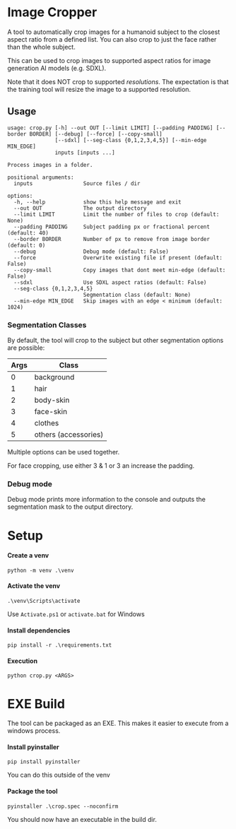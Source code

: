 # Image Cropper

A tool to automatically crop images for a humanoid subject to the closest aspect ratio from a defined list. You can also crop to just the face rather than the whole subject.

This can be used to crop images to supported aspect ratios for image generation AI models (e.g. SDXL).

Note that it does NOT crop to supported _resolutions_.
The expectation is that the training tool will resize the image to a supported resolution.

## Usage

```
usage: crop.py [-h] --out OUT [--limit LIMIT] [--padding PADDING] [--border BORDER] [--debug] [--force] [--copy-small]
               [--sdxl] [--seg-class {0,1,2,3,4,5}] [--min-edge MIN_EDGE]
               inputs [inputs ...]

Process images in a folder.

positional arguments:
  inputs                Source files / dir

options:
  -h, --help            show this help message and exit
  --out OUT             The output directory
  --limit LIMIT         Limit the number of files to crop (default: None)
  --padding PADDING     Subject padding px or fractional percent (default: 40)
  --border BORDER       Number of px to remove from image border (default: 0)
  --debug               Debug mode (default: False)
  --force               Overwrite existing file if present (default: False)
  --copy-small          Copy images that dont meet min-edge (default: False)
  --sdxl                Use SDXL aspect ratios (default: False)
  --seg-class {0,1,2,3,4,5}
                        Segmentation class (default: None)
  --min-edge MIN_EDGE   Skip images with an edge < minimum (default: 1024)
```

### Segmentation Classes

By default, the tool will crop to the subject but other segmentation options are possible:

| Args | Class                |
|------|----------------------|
| 0    | background           |
| 1    | hair                 |
| 2    | body-skin            |
| 3    | face-skin            |
| 4    | clothes              |
| 5    | others (accessories) |

Multiple options can be used together.

For face cropping, use either 3 & 1 or 3 an increase the padding.

### Debug mode

Debug mode prints more information to the console and outputs the segmentation mask to the output directory.

# Setup

#### Create a venv

```
python -m venv .\venv
```

#### Activate the venv

```
.\venv\Scripts\activate
```

Use `Activate.ps1` or `activate.bat` for Windows

#### Install dependencies

```
pip install -r .\requirements.txt
```

#### Execution

```
python crop.py <ARGS>
```

# EXE Build

The tool can be packaged as an EXE. This makes it easier to execute from a windows process.

#### Install pyinstaller

```
pip install pyinstaller
```

You can do this outside of the venv

#### Package the tool

```
pyinstaller .\crop.spec --noconfirm
```

You should now have an executable in the build dir.